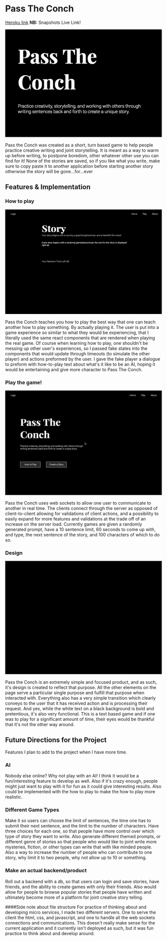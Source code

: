 # Pass The Conch

[Heroku link][heroku] **NB:** Snapshots Live Link!

[heroku]: https://passtheconch.herokuapp.com/

![splash_picture](./docs/PassTheConch.png)


Pass the Conch was created as a short, turn based game to help people practice creative writing and joint storytelling. It is meant as a way to warm up before writing, to postpone boredom, other whatever other use you can find for it! None of the stories are saved, so if you like what you write, make sure to copy paste it to another application before starting another story otherwise the story will be gone...for...ever


## Features & Implementation


### How to play

![how_to_play](./docs/HowToPlay.gif)

Pass the Conch teaches you how to play the best way that one can teach another how to play something. By actually playing it. The user is put into a game experience so similar to what they would be experiencing, that I literally used the same react components that are rendered when playing the real game. Of course when learning how to play, one shouldn't be messing up other user's experiences, so I passed fake states into the components that would update through timeouts (to simulate the other player) and actions preformed by the user. I gave the fake player a dialogue to preform with how-to-play text about what's it like to be an AI, hoping it would be entertaining and give more character to Pass The Conch.

### Play the game!

![playing](./docs/Playing.gif)

Pass the Conch uses web sockets to allow one user to communicate to another in real time. The clients connect through the server as opposed of client-to-client allowing for validations of client actions, and a possibility to easily expand for more features and validations at the trade off of an increase on the server load. Currently games are given a randomly generated prompt, have a 10 sentence limit, 60 seconds to come up with, and type, the next sentence of the story, and 100 characters of which to do so.

### Design

![splash](./docs/Splash.gif)

Pass the Conch is an extremely simple and focused product, and as such, it's design is created to reflect that purpose. All the other elements on the page serve a particular single purpose and fulfill that purpose when interacted with. Everything also has a very simple transition which clearly conveys to the user that it has received action and is processing their request.  And yes, while the white text on a black background is bold and pretentious, it's also very functional. This is a text based game and if one was to play for a significant amount of time, their eyes would be thankful that it's not the other way around.



## Future Directions for the Project
Features I plan to add to the project when I have more time.

### AI
Nobody else online? Why not play with an AI! I think it would be a fun/interesting feature to develop as well. Also if it's crazy enough, people might just want to play with it for fun as it could give interesting results. Also could be implemented with the how to play to make the how to play more realistic.

### Different Game Types
Make it so users can choose the limit of sentences, the time one has to submit their next sentence, and the limit to the number of characters. Have three choices for each one, so that people have more control over which type of story they want to write. Also generate different themed prompts, or different genre of stories so that people who would like to joint write more mysteries, fiction, or other types can write that with like minded people. Also a way to increase the number of people who can contribute to one story, why limit it to two people, why not allow up to 10 or something.

### Make an actual backend/product
Roll out a backend with a db, so that users can login and save stories, have friends, and the ability to create games with only their friends. Also would allow for people to browse popular stories that people have written and ultimately become more of a platform for joint creative story telling.


####Side note about file structure
For practice of thinking about and developing micro services, I made two different servers. One to serve the client the html, css, and javascript, and one to handle all the web sockets connections and communications. This doesn't really make sense for the current application and it currently isn't deployed as such, but it was fun practice to think about and develop around.
